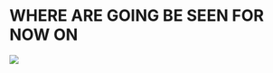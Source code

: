 # WHERE ARE GOING BE SEEN FOR NOW ON

![](https://64.media.tumblr.com/461e72fa5be44f2fc2765c885db6c95a/c0a24eabc073ee15-2e/s2048x3072/d738fc56a2b6b9a2e00822f30f7744cf2842d0b6.pnj)

